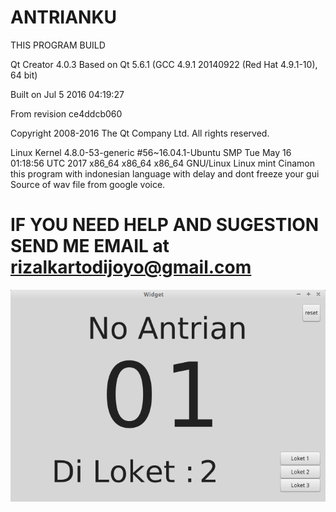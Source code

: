 # ANTRIANKU 

THIS PROGRAM BUILD

Qt Creator 4.0.3 Based on Qt 5.6.1 (GCC 4.9.1 20140922 (Red Hat 4.9.1-10), 64 bit)

Built on Jul 5 2016 04:19:27

From revision ce4ddcb060

Copyright 2008-2016 The Qt Company Ltd. All rights reserved.

Linux Kernel 4.8.0-53-generic #56~16.04.1-Ubuntu SMP Tue May 16 01:18:56 UTC 2017 x86_64 x86_64 x86_64 GNU/Linux Linux mint Cinamon
this program with indonesian language
with delay and dont freeze your gui
Source of wav file from google voice.

# IF YOU NEED HELP AND SUGESTION SEND ME EMAIL at rizalkartodijoyo@gmail.com
![alt text](https://github.com/RKartodijoyo/Antrianku/blob/master/ProgramAntrianku.png?raw=true)
